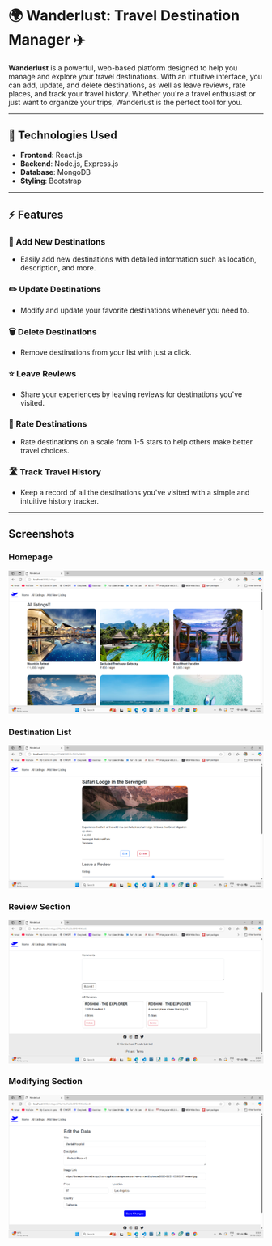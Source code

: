 # 🌍 Wanderlust: Travel Destination Manager ✈️

**Wanderlust** is a powerful, web-based platform designed to help you manage and explore your travel destinations. With an intuitive interface, you can add, update, and delete destinations, as well as leave reviews, rate places, and track your travel history. Whether you're a travel enthusiast or just want to organize your trips, Wanderlust is the perfect tool for you.

---

## 🚀 Technologies Used

- **Frontend**: React.js
- **Backend**: Node.js, Express.js
- **Database**: MongoDB
- **Styling**: Bootstrap

---

## ⚡ Features

### 📍 Add New Destinations
- Easily add new destinations with detailed information such as location, description, and more.

### ✏️ Update Destinations
- Modify and update your favorite destinations whenever you need to.

### 🗑️ Delete Destinations
- Remove destinations from your list with just a click.

### ⭐ Leave Reviews
- Share your experiences by leaving reviews for destinations you've visited.

### 🌟 Rate Destinations
- Rate destinations on a scale from 1-5 stars to help others make better travel choices.

### 🛣️ Track Travel History
- Keep a record of all the destinations you've visited with a simple and intuitive history tracker.

---

## Screenshots

### Homepage
![Homepage](./Screenshots/Homepage.png)

### Destination List
![Destination List](./Screenshots/Destination-List.png)

### Review Section
![Review Section](./Screenshots/Review-Section.png)

### Modifying Section
![Modifying Section](./Screenshots/Modifying-Section.png)
